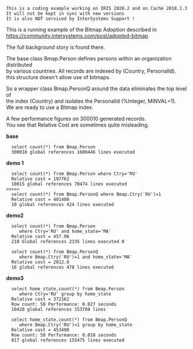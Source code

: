  ~~~
 This is a coding example working on IRIS 2020.2 and on Caché 2018.1.3 
 It will not be kept in sync with new versions      
 It is also NOT serviced by InterSystems Support !   
~~~ 

This is a running example of the Bitmap Adoption described in  
https://community.intersystems.com/post/adopted-bitmap  

The full background story is found there.  

The base class Bmap.Person defines persons within an organization distributed  
by various countries. All records are indexed by (Country, PersonalId).  
this structure doesn't allow use of bitmaps.  

So a wrapper class Bmap.PersonQ around the data eliminates the top level of  
the index (Country) and isolates the PersonalId (%Integer, MINVAL=1).  
We are ready to use a Bitmap index.  

A few performance figures on 300010 generated records.  
You see that Relative Cost are sometimes quite misleading.  

__base__
~~~
  select count(*) from Bmap.Person  
  300010 global references 1600446 lines executed  
~~~

__demo 1__
~~~
  select count(*) from Bmap.Person where Ctry='RU'  
  Relative cost = 197762  
  10015 global references 70474 lines executed  
>>>>>  
  select count(*) from Bmap.PersonQ where Bmap.Ctry('RU')=1  
  Relative cost = 401400  
  10 global references 424 lines executed  
~~~

__demo2__
~~~
  select count(*) from Bmap.Person 
     where Ctry='RU' and home_state='MA'  
  Relative cost = 457.96  
  218 Global references 2335 lines executed 0  

  select count(*) from Bmap.PersonQ 
     where Bmap.Ctry('RU')=1 and home_state='MA'   
  Relative cost = 2012.8  
  16 global references 478 lines executed  
~~~

__demo3__
~~~
  select home_state,count(*) from Bmap.Person 
     where Ctry='RU' group by home_state
  Relative cost = 372162
  Row count: 50 Performance: 0.027 seconds  
  10420 global references 153708 lines
  
  select home_state,count(*) from Bmap.PersonQ 
     where Bmap.Ctry('RU')=1 group by home_state
  Relative cost = 453400
  Row count: 50 Performance: 0.018 seconds  
  817 global references 155475 lines executed

~~~
